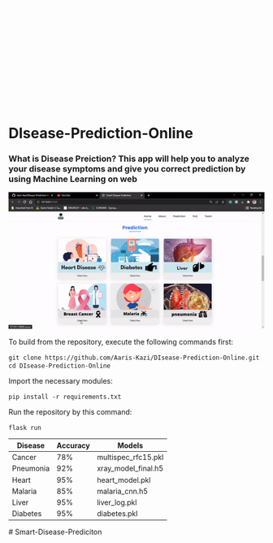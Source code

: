 ﻿<img src = "https://github.com/Aaris-Kazi/DIsease-Prediction-Online/blob/main/preview_doc/logo.gif" height =190px width=190px>
 
 # DIsease-Prediction-Online
 ### What is Disease Preiction? This app will help you to analyze your disease symptoms and give you correct prediction by using Machine Learning on web 
 
<img src = "https://github.com/Aaris-Kazi/DIsease-Prediction-Online/blob/main/preview_doc/cancer.gif">

To build from the repository, execute the following commands first:

    git clone https://github.com/Aaris-Kazi/DIsease-Prediction-Online.git
    cd DIsease-Prediction-Online
    
Import the necessary modules:

    pip install -r requirements.txt
    

Run the repository by this command:

    flask run
    
| Disease   | Accuracy | Models |
|-----------|----------|--------|
| Cancer    | 78% | multispec_rfc15.pkl |
| Pneumonia | 92% | xray_model_final.h5 |
| Heart     | 95% | heart_model.pkl |
| Malaria   | 85% | malaria_cnn.h5 |
| Liver     | 95% | liver_log.pkl |
| Diabetes  | 95% | diabetes.pkl |
#   S m a r t - D i s e a s e - P r e d i c i t o n 
 
 